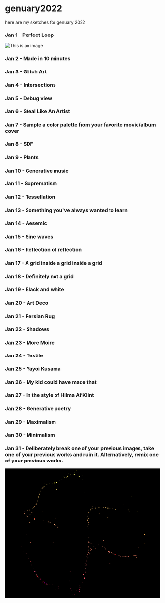 # genuary2022
here are my sketches for genuary 2022
### Jan 1 - Perfect Loop
![This is an image](1/3be58fd8-9106-63cd-e1bd-f93698fa8d74.gif)
### Jan 2 - Made in 10 minutes

### Jan 3 - Glitch Art

### Jan 4 - Intersections

### Jan 5 - Debug view

### Jan 6 - Steal Like An Artist

### Jan 7 - Sample a color palette from your favorite movie/album cover

### Jan 8 - SDF

### Jan 9 - Plants

### Jan 10 - Generative music

### Jan 11 - Suprematism

### Jan 12 - Tessellation

### Jan 13 - Something you've always wanted to learn

### Jan 14 - Aesemic

### Jan 15 - Sine waves

### Jan 16 - Reflection of reflection

### Jan 17 - A grid inside a grid inside a grid

### Jan 18 - Definitely not a grid

### Jan 19 - Black and white

### Jan 20 - Art Deco

### Jan 21 - Persian Rug

### Jan 22 - Shadows

### Jan 23 - More Moire

### Jan 24 - Textile

### Jan 25 - Yayoi Kusama

### Jan 26 - My kid could have made that

### Jan 27 - In the style of Hilma Af Klint

### Jan 28 - Generative poetry

### Jan 29 - Maximalism

### Jan 30 - Minimalism

### Jan 31 - Deliberately break one of your previous images, take one of your previous works and ruin it. Alternatively, remix one of your previous works.

![This is an image](31/output.gif)


